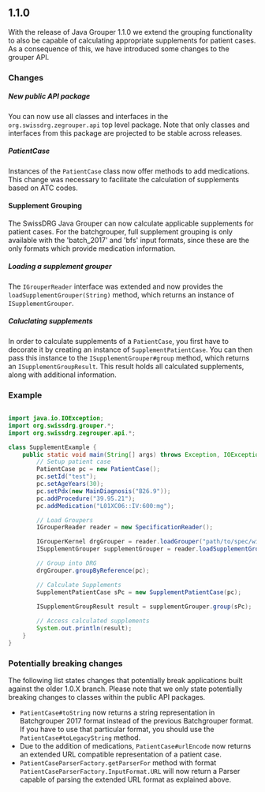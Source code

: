 ## 1.1.0
With the release of Java Grouper 1.1.0 we extend the grouping functionality to also be capable of
calculating appropriate supplements for patient cases. As a consequence of this, we have introduced some changes
to the grouper API.

### Changes

##### New public API package
You can now use all classes and interfaces in the `org.swissdrg.zegrouper.api` top level package. Note that only classes and interfaces
from this package are projected to be stable across releases.

##### PatientCase
Instances of the `PatientCase` class now offer methods to add medications. This change was necessary to facilitate
the calculation of supplements based on ATC codes.

#### Supplement Grouping
The SwissDRG Java Grouper can now calculate applicable supplements for patient cases. For the batchgrouper, full supplement grouping is only
available with the 'batch_2017' and 'bfs' input formats, since these are the only formats which provide medication information.

##### Loading a supplement grouper
The `IGrouperReader` interface was extended and now provides the `loadSupplementGrouper(String)` method, which
returns an instance of `ISupplementGrouper`. 

##### Caluclating supplements
In order to calculate supplements of a `PatientCase`, you first have to decorate it by creating an instance of 
`SupplementPatientCase`. You can then pass this instance to the `ISupplementGrouper#group` method, which returns
an `ISupplementGroupResult`. This result holds all calculated supplements, along with additional information.

### Example

```java

import java.io.IOException;
import org.swissdrg.grouper.*;
import org.swissdrg.zegrouper.api.*;

class SupplementExample {
    public static void main(String[] args) throws Exception, IOException {
        // Setup patient case
        PatientCase pc = new PatientCase();
        pc.setId("test");
        pc.setAgeYears(30);
        pc.setPdx(new MainDiagnosis("B26.9"));
        pc.addProcedure("39.95.21");
        pc.addMedication("L01XC06::IV:600:mg");

        // Load Groupers
        IGrouperReader reader = new SpecificationReader();

        IGrouperKernel drgGrouper = reader.loadGrouper("path/to/spec/with/supplements", IGrouperKernel.Tariff.SWISSDRG);
        ISupplementGrouper supplementGrouper = reader.loadSupplementGrouper("path/to/spec/with/supplements");

        // Group into DRG
        drgGrouper.groupByReference(pc);

        // Calculate Supplements
        SupplementPatientCase sPc = new SupplementPatientCase(pc);
        
        ISupplementGroupResult result = supplementGrouper.group(sPc);

        // Access calculated supplements
        System.out.println(result);
    }
}

```

### Potentially breaking changes
The following list states changes that potentially break applications built against the older 1.0.X branch. Please note that 
we only state potentially breaking changes to classes within the public API packages.

* `PatientCase#toString` now returns a string representation in Batchgrouper 2017 format instead of the previous Batchgrouper format. 
If you have to use that particular format, you should use the `PatientCase#toLegacyString` method.
* Due to the addition of medications, `PatientCase#urlEncode` now returns an extended URL compatible representation of a patient case.
* `PatientCaseParserFactory.getParserFor` method with format `PatientCaseParserFactory.InputFormat.URL` will now return 
a Parser capable of parsing the extended URL format as explained above.
